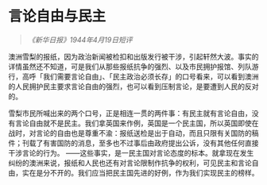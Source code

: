 # 言论自由与民主

> _《新华日报》1944年4月19日短评_

澳洲雪梨的报纸，因为政治新闻被检扣和出版发行被干涉，引起轩然大波。事实的详情虽然还不知道，可是我们从那些报纸抗争的强烈、以及市民拥护报馆、列队游行，高呼「我们需要言论自由」、「民主政治必须长存」的口号看来，可以看到澳洲的人民拥护民主要求言论自由的强烈，也可以看到压制言论，是要遭到人民的反对的。

雪梨市民所喊出来的两个口号，正是相连一贯的两件事：有民主就有言论自由，没有言论自由就不是民主。我们拿英国来作例，英国是一个民主国，所以英国即使在战时，对言论的自由也是尊重不渝：报纸送检是出于自动，而且只限有关国防的稿件；刊载了有害国防的消息，至多也不过事后由政府提出公诉，没有其他任何直接干涉言论的行为。 ——这些事实，是一民主国对言论态度的标本。就拿现在发生纠纷的澳洲来说，报纸和人民也还有对言论限制作抗争的权利，可见民主和言论自由，实在是分不开的。我们应当把民主国先进的好例，作为我们实现民主的榜样。
